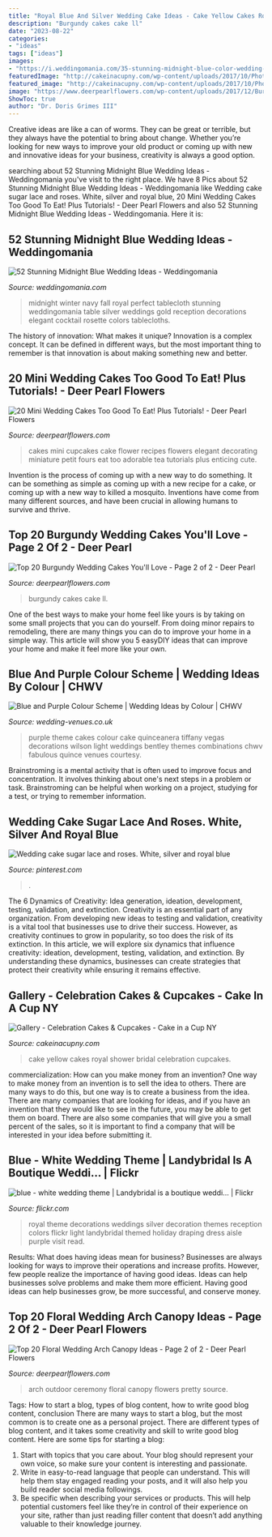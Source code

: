 ```yaml
---
title: "Royal Blue And Silver Wedding Cake Ideas - Cake Yellow Cakes Royal Shower Bridal Celebration Cupcakes"
description: "Burgundy cakes cake ll"
date: "2023-08-22"
categories:
- "ideas"
tags: ["ideas"]
images:
- "https://i.weddingomania.com/35-stunning-midnight-blue-color-wedding-ideas-perfect-for-fall-and-winter-8-500x750.jpg"
featuredImage: "http://cakeinacupny.com/wp-content/uploads/2017/10/Photo-Aug-23-9-54-56-PM-e1507473489590-640x853.jpg"
featured_image: "http://cakeinacupny.com/wp-content/uploads/2017/10/Photo-Aug-23-9-54-56-PM-e1507473489590-640x853.jpg"
image: "https://www.deerpearlflowers.com/wp-content/uploads/2017/12/Burgundy-wedding-cake-idea-3.jpg"
ShowToc: true
author: "Dr. Doris Grimes III"
---
```



Creative ideas are like a can of worms. They can be great or terrible, but they always have the potential to bring about change. Whether you’re looking for new ways to improve your old product or coming up with new and innovative ideas for your business, creativity is always a good option.

	

		
searching about 52 Stunning Midnight Blue Wedding Ideas - Weddingomania you've visit to the right place. We have 8 Pics about 52 Stunning Midnight Blue Wedding Ideas - Weddingomania like Wedding cake sugar lace and roses. White, silver and royal blue, 20 Mini Wedding Cakes Too Good To Eat! Plus Tutorials! - Deer Pearl Flowers and also 52 Stunning Midnight Blue Wedding Ideas - Weddingomania. Here it is:
		
    
## 52 Stunning Midnight Blue Wedding Ideas - Weddingomania

<img loading=lazy src="https://i.weddingomania.com/35-stunning-midnight-blue-color-wedding-ideas-perfect-for-fall-and-winter-8-500x750.jpg" onerror="this.onerror=null;this.src='https://tse2.mm.bing.net/th?id=OIP.C119YJb5QHaYgcT73hqZUgHaLH&amp;pid=15.1';" alt="52 Stunning Midnight Blue Wedding Ideas - Weddingomania">

_Source: weddingomania.com_

>midnight winter navy fall royal perfect tablecloth stunning weddingomania table silver weddings gold reception decorations elegant cocktail rosette colors tablecloths. 

	

The history of innovation: What makes it unique?
Innovation is a complex concept. It can be defined in different ways, but the most important thing to remember is that innovation is about making something new and better.

    
## 20 Mini Wedding Cakes Too Good To Eat! Plus Tutorials! - Deer Pearl Flowers

<img loading=lazy src="https://www.deerpearlflowers.com/wp-content/uploads/2015/04/Blue-Flowers-Mini-Wedding-Cakes.jpg" onerror="this.onerror=null;this.src='https://tse4.mm.bing.net/th?id=OIP.KnqYWuYawvaXO0-gWRlu-AHaJ2&amp;pid=15.1';" alt="20 Mini Wedding Cakes Too Good To Eat! Plus Tutorials! - Deer Pearl Flowers">

_Source: deerpearlflowers.com_

>cakes mini cupcakes cake flower recipes flowers elegant decorating miniature petit fours eat too adorable tea tutorials plus enticing cute. 

	

Invention is the process of coming up with a new way to do something. It can be something as simple as coming up with a new recipe for a cake, or coming up with a new way to killed a mosquito. Inventions have come from many different sources, and have been crucial in allowing humans to survive and thrive.

    
## Top 20 Burgundy Wedding Cakes You&#039;ll Love - Page 2 Of 2 - Deer Pearl

<img loading=lazy src="https://www.deerpearlflowers.com/wp-content/uploads/2017/12/Burgundy-wedding-cake-idea-3.jpg" onerror="this.onerror=null;this.src='https://tse1.mm.bing.net/th?id=OIP.99SL-KkFfps6Kzm5UEXYwgHaLH&amp;pid=15.1';" alt="Top 20 Burgundy Wedding Cakes You&#039;ll Love - Page 2 of 2 - Deer Pearl">

_Source: deerpearlflowers.com_

>burgundy cakes cake ll. 

	

One of the best ways to make your home feel like yours is by taking on some small projects that you can do yourself. From doing minor repairs to remodeling, there are many things you can do to improve your home in a simple way. This article will show you 5 easyDIY ideas that can improve your home and make it feel more like your own.

    
## Blue And Purple Colour Scheme | Wedding Ideas By Colour | CHWV

<img loading=lazy src="https://www.wedding-venues.co.uk/sites/default/files/blue-and-purple-wedding-theme-Bentley-and-Wilson-Photography.jpg" onerror="this.onerror=null;this.src='https://tse2.mm.bing.net/th?id=OIP.IEYi2vRq5EvgLhFBziUa-QHaLH&amp;pid=15.1';" alt="Blue and Purple Colour Scheme | Wedding Ideas by Colour | CHWV">

_Source: wedding-venues.co.uk_

>purple theme cakes colour cake quinceanera tiffany vegas decorations wilson light weddings bentley themes combinations chwv fabulous quince venues courtesy. 

	

Brainstroming is a mental activity that is often used to improve focus and concentration. It involves thinking about one's next steps in a problem or task. Brainstroming can be helpful when working on a project, studying for a test, or trying to remember information.

    
## Wedding Cake Sugar Lace And Roses. White, Silver And Royal Blue

<img loading=lazy src="https://i.pinimg.com/736x/ec/e6/49/ece649a9c872f74f0705ee9aaaef8d80.jpg" onerror="this.onerror=null;this.src='https://tse1.mm.bing.net/th?id=OIP.l0XmCqg502xFMA-r2sUIsQHaKt&amp;pid=15.1';" alt="Wedding cake sugar lace and roses. White, silver and royal blue">

_Source: pinterest.com_

>. 

	

The 6 Dynamics of Creativity: Idea generation, ideation, development, testing, validation, and extinction.
Creativity is an essential part of any organization. From developing new ideas to testing and validation, creativity is a vital tool that businesses use to drive their success. However, as creativity continues to grow in popularity, so too does the risk of its extinction. In this article, we will explore six dynamics that influence creativity: ideation, development, testing, validation, and extinction. By understanding these dynamics, businesses can create strategies that protect their creativity while ensuring it remains effective.

    
## Gallery - Celebration Cakes &amp; Cupcakes - Cake In A Cup NY

<img loading=lazy src="http://cakeinacupny.com/wp-content/uploads/2017/10/Photo-Aug-23-9-54-56-PM-e1507473489590-640x853.jpg" onerror="this.onerror=null;this.src='https://tse1.mm.bing.net/th?id=OIP.tQ6z8EJymN1fu9Jhwfc3DAHaJ3&amp;pid=15.1';" alt="Gallery - Celebration Cakes &amp; Cupcakes - Cake in a Cup NY">

_Source: cakeinacupny.com_

>cake yellow cakes royal shower bridal celebration cupcakes. 

	

commercialization: How can you make money from an invention?
One way to make money from an invention is to sell the idea to others. There are many ways to do this, but one way is to create a business from the idea. There are many companies that are looking for ideas, and if you have an invention that they would like to see in the future, you may be able to get them on board. There are also some companies that will give you a small percent of the sales, so it is important to find a company that will be interested in your idea before submitting it.

    
## Blue - White Wedding Theme | Landybridal Is A Boutique Weddi… | Flickr

<img loading=lazy src="https://c2.staticflickr.com/8/7003/6508312197_539d74c18f_b.jpg" onerror="this.onerror=null;this.src='https://tse3.mm.bing.net/th?id=OIP.HBqYbesEldTLkdnAHIRedwHaLH&amp;pid=15.1';" alt="blue - white wedding theme | Landybridal is a boutique weddi… | Flickr">

_Source: flickr.com_

>royal theme decorations weddings silver decoration themes reception colors flickr light landybridal themed holiday draping dress aisle purple visit read. 

	

Results: What does having ideas mean for business?
Businesses are always looking for ways to improve their operations and increase profits. However, few people realize the importance of having good ideas. Ideas can help businesses solve problems and make them more efficient. Having good ideas can help businesses grow, be more successful, and conserve money.

    
## Top 20 Floral Wedding Arch Canopy Ideas - Page 2 Of 2 - Deer Pearl Flowers

<img loading=lazy src="https://www.deerpearlflowers.com/wp-content/uploads/2017/09/outdoor-wedding-ceremony-arch.jpg" onerror="this.onerror=null;this.src='https://tse2.mm.bing.net/th?id=OIP.b9QkkViTx0DVe5e1V8VCCQHaKD&amp;pid=15.1';" alt="Top 20 Floral Wedding Arch Canopy Ideas - Page 2 of 2 - Deer Pearl Flowers">

_Source: deerpearlflowers.com_

>arch outdoor ceremony floral canopy flowers pretty source. 

	

Tags: How to start a blog, types of blog content, how to write good blog content, conclusion
There are many ways to start a blog, but the most common is to create one as a personal project. There are different types of blog content, and it takes some creativity and skill to write good blog content. Here are some tips for starting a blog:
1. Start with topics that you care about. Your blog should represent your own voice, so make sure your content is interesting and passionate.
2. Write in easy-to-read language that people can understand. This will help them stay engaged reading your posts, and it will also help you build reader social media followings.
3. Be specific when describing your services or products. This will help potential customers feel like they’re in control of their experience on your site, rather than just reading filler content that doesn’t add anything valuable to their knowledge journey. 

